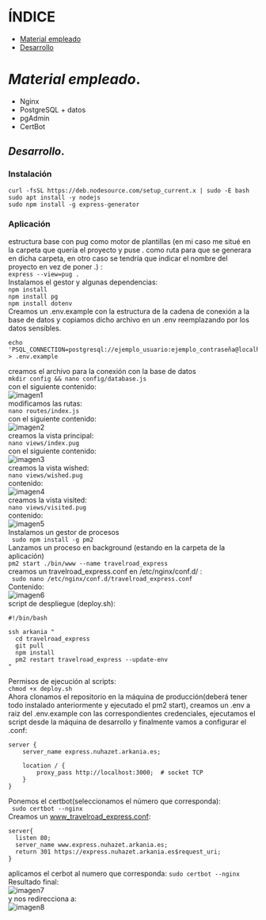 # ÍNDICE

+ [Material empleado](#id1)
+ [Desarrollo](#id2)

# ***Material empleado***. <a name="id1"></a>

- Nginx
- PostgreSQL + datos
- pgAdmin
- CertBot

## ***Desarrollo***. <a name="id2"></a>
### Instalación 
``` curl -fsSL https://deb.nodesource.com/setup_current.x | sudo -E bash ```  
``` sudo apt install -y nodejs ```  
``` sudo npm install -g express-generator ```  
### Aplicación
estructura base con pug como motor de plantillas (en mi caso me situé en la carpeta que quería el proyecto y puse . como ruta para que se generara en dicha carpeta, en otro caso se tendría que indicar el nombre del proyecto en vez de poner .) :  
``` express --view=pug . ```  
Instalamos el gestor y algunas dependencias:  
``` npm install ```  
``` npm install pg ```  
``` npm install dotenv ```  
Creamos un .env.example con la estructura de la cadena de conexión a la base de datos y copiamos dicho archivo en un .env reemplazando por los datos sensibles.  
```
echo 'PSQL_CONNECTION=postgresql://ejemplo_usuario:ejemplo_contraseña@localhost:puerto' > .env.example
 ```  
creamos el archivo para la conexión con la base de datos  
``` mkdir config && nano config/database.js ```  
con el siguiente contenido:  
![imagen1](img/1.png)   
modificamos las rutas:  
``` nano routes/index.js ```  
con el siguiente contenido:  
![imagen2](img/2.png)  
creamos la vista principal:  
``` nano views/index.pug ```  
con el siguiente contenido:  
![imagen3](img/3.png)  
creamos la vista wished:  
``` nano views/wished.pug ```  
contenido:  
![imagen4](img/4.png)  
creamos la vista visited:  
``` nano views/visited.pug ```  
contenido:  
![imagen5](img/5.png)  
Instalamos un gestor de procesos  
```  sudo npm install -g pm2 ```  
Lanzamos un proceso en background (estando en la carpeta de la aplicación)  
``` pm2 start ./bin/www --name travelroad_express ```  
creamos un travelroad_express.conf en /etc/nginx/conf.d/ :  
``` sudo nano /etc/nginx/conf.d/travelroad_express.conf```  
Contenido:  
![imagen6](img/6.png)  
script de despliegue (deploy.sh):  
```
#!/bin/bash

ssh arkania "
  cd travelroad_express
  git pull
  npm install
  pm2 restart travelroad_express --update-env
"
```  
Permisos de ejecución al scripts:  
``` chmod +x deploy.sh ```  
Ahora clonamos el repositorio en la máquina de producción(deberá tener todo instalado anteriormente y ejecutado el pm2 start), creamos un .env a raiz del .env.example con las correspondientes credenciales, ejecutamos el script desde la máquina de desarrollo y finalmente vamos a configurar el .conf:  
```
server {
    server_name express.nuhazet.arkania.es;

    location / {
        proxy_pass http://localhost:3000;  # socket TCP
    }
}
```  
Ponemos el certbot(seleccionamos el número que corresponda):  
```  sudo certbot --nginx ```  
Creamos un www_travelroad_express.conf:  
```
server{
  listen 80;
  server_name www.express.nuhazet.arkania.es;
  return 301 https://express.nuhazet.arkania.es$request_uri;
}
```
aplicamos el cerbot al numero que corresponda:
``` sudo certbot --nginx ```  
Resultado final:  
![imagen7](img/7.png)  
y nos redirecciona a:  
![imagen8](img/8.png)  
